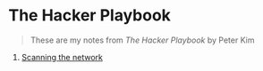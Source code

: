 # The Hacker Playbook

> These are my notes from *The Hacker Playbook* by Peter Kim

1. [Scanning the network](scanning-network)
